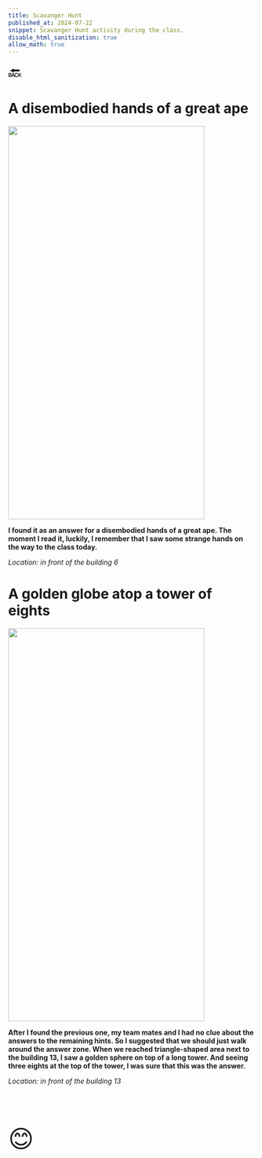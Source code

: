 ```yaml
---
title: Scavanger Hunt
published_at: 2024-07-22
snippet: Scavanger Hunt activity during the class.
disable_html_sanitization: true
allow_math: true
---
```



<a href="https://julienoh000-dms1-blog-83.deno.dev/" style="text-decoration: none; color: black;"><span style="font-size: 30px;">🔙</span></a>


# A disembodied hands of a great ape


<img src="hands.png" width="400" height="800">

**I found it as an answer for a disembodied hands of a great ape. The moment I read it, luckily, I remember that I saw some strange hands on the way to the class today.**

*Location: in front of the building 6*

# A golden globe atop a tower of eights

<img src="golden.png" width="400" height="800">

**After I found the previous one, my team mates and I had no clue about the answers to the remaining hints. So I suggested that we should just walk around the answer zone. When we reached triangle-shaped area next to the building 13, I saw a golden sphere on top of a long tower. And seeing three eights at the top of the tower, I was sure that this was the answer.**

*Location: in front of the building 13*


<br>
<br>
<br>


<span style="font-size: 50px;">😊</span>